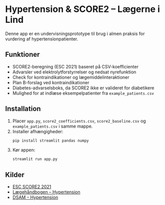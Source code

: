 # Hypertension & SCORE2 – Lægerne i Lind

Denne app er en undervisningsprototype til brug i almen praksis for vurdering af hypertensionpatienter.

## Funktioner
- SCORE2-beregning (ESC 2021) baseret på CSV-koefficienter
- Advarsler ved elektrolytforstyrrelser og nedsat nyrefunktion
- Check for kontraindikationer og lægemiddelinteraktioner
- Plan B-forslag ved kontraindikationer
- Diabetes-advarselsboks, da SCORE2 ikke er valideret for diabetikere
- Mulighed for at indlæse eksempelpatienter fra `example_patients.csv`

## Installation
1. Placer `app.py`, `score2_coefficients.csv`, `score2_baseline.csv` og `example_patients.csv` i samme mappe.
2. Installer afhængigheder:
   ```bash
   pip install streamlit pandas numpy
   ```
3. Kør appen:
   ```bash
   streamlit run app.py
   ```

## Kilder
- [ESC SCORE2 2021](https://academic.oup.com/eurheartj/article/42/25/2439/6297709)
- [Lægehåndbogen – Hypertension](https://www.sundhed.dk/sundhedsfaglig/laegehaandbogen/hjerte-kar/tilstande-og-sygdomme/blodtryk/hypertension/)
- [DSAM – Hypertension](https://www.dsam.dk)
